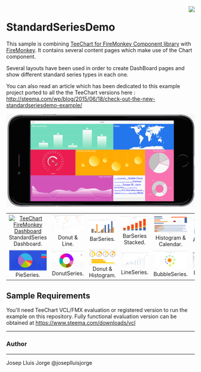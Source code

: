 <a href="https://www.steema.com/product/net_ios">
<img align="right" src="http://www.teechart.net/img/logos/teechart_vcl.png">
</a>

StandardSeriesDemo
==================

This sample is combining [TeeChart for FireMonkey Component library](https://www.steema.com/product/vcl) with [FireMonkey](https://www.embarcadero.com/products/rad-studio/fm-application-platform). 
It contains several content pages which make use of the Chart component. 

Several layouts have been used in order to create DashBoard pages and show different standard series types in each one.

You can also read an article which has been dedicated to this example project ported to all the the TeeChart versions here :
http://steema.com/wp/blog/2015/06/18/check-out-the-new-standardseriesdemo-example/

![](https://github.com/Steema/TeeChart-FireMonkey-samples/blob/master/StandardSeriesDemo/Screenshots/StandardSeriesDemo-FM-Framed.gif?raw=true "TeeChart for FireMonkey")

<table width="720" border="0" cellpadding="5">

<tr>

<td align="center" valign="center">
<a href="img src=/StandardSeriesDemo/Screenshots/image1.png"> 
<img src="/Screenshots/image1.png" alt="TeeChart FireMonkey Dashboard" style="width:100px;"/>
</a>
<br />
StandardSeries Dashboard.
</td>

<td align="center" valign="center">
<a href="img src=https://github.com/Steema/TeeChart-FireMonkey-samples/blob/master/StandardSeriesDemo/Screenshots/image2.png"> 
<img src="https://github.com/Steema/TeeChart-FireMonkey-samples/blob/master/StandardSeriesDemo/Screenshots/image2.png" alt="TeeChart FireMonkey ashboard" style="width:100px;"/>
</a>
<br />
Donut & Line.
</td>

<td align="center" valign="center">
<a href="https://github.com/Steema/TeeChart-FireMonkey-samples/blob/master/StandardSeriesDemo/Screenshots/image3.png"> 
<img src="https://github.com/Steema/TeeChart-FireMonkey-samples/blob/master/StandardSeriesDemo/Screenshots/image3.png" alt="TeeChart FireMonkey Dashboard" style="width:100px;"/>
</a>
<br />
BarSeries.
</td>

<td align="center" valign="center">
<a href="https://github.com/Steema/TeeChart-FireMonkey-samples/blob/master/StandardSeriesDemo/Screenshots/image4.png"> 
<img src="https://github.com/Steema/TeeChart-FireMonkey-samples/blob/master/StandardSeriesDemo/Screenshots/image4.png" alt="TeeChart FireMonkey Dashboard" style="width:100px;"/>
</a>
<br />
BarSeries Stacked.
</td>

<td align="center" valign="center">
<a href="https://github.com/Steema/TeeChart-FireMonkey-samples/blob/master/StandardSeriesDemo/Screenshots/image5.png"> 
<img src="https://github.com/Steema/TeeChart-FireMonkey-samples/blob/master/StandardSeriesDemo/Screenshots/image5.png" alt="TeeChart FireMonkey Dashboard" style="width:100px;"/></a>
<br />
Histogram & Calendar.
</td>

<td align="center" valign="center">
<a href="https://github.com/Steema/TeeChart-FireMonkey-samples/blob/master/StandardSeriesDemo/Screenshots/image6.png"> 
<img src="https://github.com/Steema/TeeChart-FireMonkey-samples/blob/master/StandardSeriesDemo/Screenshots/image6.png" alt="TeeChart FireMonkey Dashboard" style="width:100px;"/>
</a>
<br />
AreaSeries.
</td>

</tr>

<tr>

<td align="center" valign="center">
<a href="https://github.com/Steema/TeeChart-FireMonkey-samples/blob/master/StandardSeriesDemo/Screenshots/image7.png"> 
<img src="https://github.com/Steema/TeeChart-FireMonkey-samples/blob/master/StandardSeriesDemo/Screenshots/image7.png" alt="TeeChart FireMonkey Dashboard" style="width:100px;"/>
</a>
<br />
PieSeries.
</td>

<td align="center" valign="center">
<a href="https://github.com/Steema/TeeChart-FireMonkey-samples/blob/master/StandardSeriesDemo/Screenshots/image8.png"> 
<img src="https://github.com/Steema/TeeChart-FireMonkey-samples/blob/master/StandardSeriesDemo/Screenshots/image8.png" alt="TeeChart FireMonkey Dashboard" style="width:100px;"/>
</a>
<br />
DonutSeries.
</td>

<td align="center" valign="center">
<a href="https://github.com/Steema/TeeChart-FireMonkey-samples/blob/master/StandardSeriesDemo/Screenshots/image9.png"> 
<img src="https://github.com/Steema/TeeChart-FireMonkey-samples/blob/master/StandardSeriesDemo/Screenshots/image9.png" alt="TeeChart FireMonkey Dashboard" style="width:100px;"/>
</a>
<br />
Donut & Histogram.
</td>

<td align="center" valign="center">
<a href="https://github.com/Steema/TeeChart-FireMonkey-samples/blob/master/StandardSeriesDemo/Screenshots/image10.png"> 
<img src="https://github.com/Steema/TeeChart-FireMonkey-samples/blob/master/StandardSeriesDemo/Screenshots/image10.png" alt="TeeChart FireMonkey Dashboard" style="width:100px;"/>
</a>
<br />
LineSeries.
</td>

<td align="center" valign="center">
<a href="https://github.com/Steema/TeeChart-FireMonkey-samples/blob/master/StandardSeriesDemo/Screenshots/image11.png"> 
<img src="https://github.com/Steema/TeeChart-FireMonkey-samples/blob/master/StandardSeriesDemo/Screenshots/image11.png" alt="TeeChart FireMonkey Dashboard" style="width:100px;"/>
</a>
<br />
BubbleSeries.
</td>

<td align="center" valign="center">
<a href="https://github.com/Steema/TeeChart-FireMonkey-samples/blob/master/StandardSeriesDemo/Screenshots/image12.png"> 
<img src="https://github.com/Steema/TeeChart-FireMonkey-samples/blob/master/StandardSeriesDemo/Screenshots/image12.png" alt="TeeChart FireMonkey Dashboard" style="width:100px;"/>
</a>
<br />
LineSeries.
</td>

</tr>

</table>


## Sample Requirements

You'll need TeeChart VCL/FMX evaluation or registered version to run the example on this repository. Fully functional evaluation version can be obtained at https://www.steema.com/downloads/vcl

---
### Author
------
Josep Lluis Jorge
@joseplluisjorge